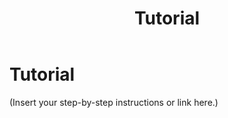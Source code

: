 ﻿---
layout: default
title: "Tutorial"
---

# Tutorial

(Insert your step-by-step instructions or link here.)
